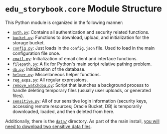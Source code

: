 # `edu_storybook.core` Module Structure

This Python module is organized in the following manner:

 - [`auth.py`](auth.py): Contains all authentication and security related functions.
 - [`bucket.py`](bucket.py): Functions to download, upload, and initialization for the storage bucket.
 - [`config.py`](config.py): Just loads in the `config.json` file. Used to load in the main configuration file once.
 - [`email.py`](email.py): Initialization of email client and interface functions.
 - [`filepath.py`](filepath.py): A fix for Python's main script relative pathing problem.
 - [`db.py`](db.py): Initialization of the database.
 - [`helper.py`](helper.py): Miscellaneous helper functions.
 - [`reg_exps.py`](reg_exps.py): All regular expressions.
 - [`remove_watchdog.py`](remove_watchdog.py): Script that launches a background process to handle deleting temporary files (usually user uploads, or generated files).
 - [`sensitive.py`](sensitive.py): All of our sensitive login information (security keys, accessing remote resources; Oracle Bucket, DB) is temporarily downloaded, loaded, and then deleted from here.

Additionally, there is the [`data/`](data/) directory. 
As part of the main install, [you will need to download two sensitive data files](data/README.md).

